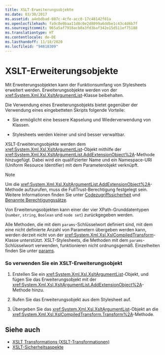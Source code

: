 ```yaml
---
title: XSLT-Erweiterungsobjekte
ms.date: 03/30/2017
ms.assetid: a4ebdbad-087c-4cfe-acc0-17c48142f81a
ms.openlocfilehash: fa9c8e0baa11d8c0e2d8099a6ddbe1c43c4d6b7f
ms.sourcegitcommit: 965a5af7918acb0a3fd3baf342e15d511ef75188
ms.translationtype: HT
ms.contentlocale: de-DE
ms.lasthandoff: 11/18/2020
ms.locfileid: "94818309"
---
```

# <a name="xslt-extension-objects"></a>XSLT-Erweiterungsobjekte
Mit Erweiterungsobjekten kann der Funktionsumfang von Stylesheets erweitert werden. Erweiterungsobjekte werden von der <xref:System.Xml.Xsl.XsltArgumentList>-Klasse beibehalten.  
  
 Die Verwendung eines Erweiterungsobjekts bietet gegenüber der Verwendung eines eingebetteten Skripts folgende Vorteile:  
  
- Sie ermöglicht eine bessere Kapselung und Wiederverwendung von Klassen.  
  
- Stylesheets werden kleiner und sind besser verwaltbar.  
  
 XSLT-Erweiterungsobjekte werden dem <xref:System.Xml.Xsl.XsltArgumentList>-Objekt mithilfe der <xref:System.Xml.Xsl.XsltArgumentList.AddExtensionObject%2A>-Methode hinzugefügt. Dabei wird ein qualifizierter Name und ein Namespace-URI (Uniform Resource Identifier) mit dem Parameterobjekt verknüpft.  
  
> [!NOTE]
> Um die <xref:System.Xml.Xsl.XsltArgumentList.AddExtensionObject%2A>-Methode aufzurufen, muss die FullTrust-Berechtigung festgelegt sein. Weitere Informationen finden Sie unter [Codezugriffssicherheit](../../../framework/misc/code-access-security.md) und [Benannte Berechtigungssätze](/previous-versions/dotnet/netframework-4.0/4652tyx7(v=vs.100)).  
  
 Von Erweiterungsobjekten kann einer der vier XPath-Grunddatentypen (`number`, `string`, `Boolean` und `node set`) zurückgegeben werden.  
  
 Alle Methoden, die mit dem `params`-Schlüsselwort definiert sind, mit dem eine nicht definierte Anzahl von Parametern übergeben werden kann, werden derzeit nicht von der <xref:System.Xml.Xsl.XslCompiledTransform>-Klasse unterstützt. XSLT-Stylesheets, die Methoden mit dem `params`-Schlüsselwort verwenden, funktionieren nicht ordnungsgemäß. Einzelheiten finden Sie unter [params](../../../csharp/language-reference/keywords/params.md).  
  
### <a name="to-use-an-xslt-extension-object"></a>So verwenden Sie ein XSLT-Erweiterungsobjekt  
  
1. Erstellen Sie ein <xref:System.Xml.Xsl.XsltArgumentList>-Objekt, und fügen Sie das Erweiterungsobjekt mit der <xref:System.Xml.Xsl.XsltArgumentList.AddExtensionObject%2A>-Methode hinzu.  
  
2. Rufen Sie das Erweiterungsobjekt aus dem Stylesheet auf.  
  
3. Übergeben Sie das <xref:System.Xml.Xsl.XsltArgumentList>-Objekt an die <xref:System.Xml.Xsl.XslCompiledTransform.Transform%2A>-Methode.  
  
## <a name="see-also"></a>Siehe auch

- [XSLT Transformations (XSLT-Transformationen)](xslt-transformations.md)
- [XSLT-Sicherheitsaspekte](xslt-security-considerations.md)
